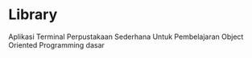 # Library
Aplikasi Terminal Perpustakaan Sederhana
Untuk Pembelajaran Object Oriented Programming dasar
